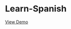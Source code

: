 # Learn-Spanish
<a href="https://lisa-zh.github.io/Learn-Spanish/" target="_blank">View Demo</a>
<br><br>
<img src="file/images/Learn-Spanish.png" alt="">
